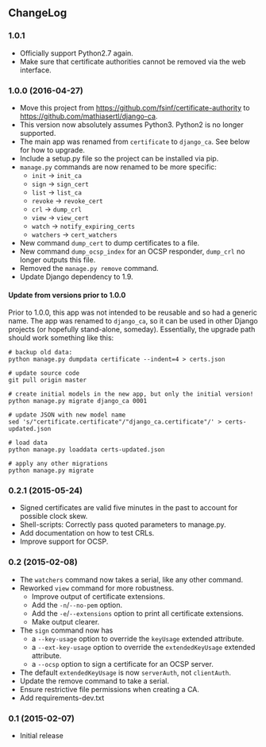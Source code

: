 ## ChangeLog

### 1.0.1

* Officially support Python2.7 again.
* Make sure that certificate authorities cannot be removed via the web interface.

### 1.0.0 (2016-04-27)

* Move this project from https://github.com/fsinf/certificate-authority to
  https://github.com/mathiasertl/django-ca.
* This version now absolutely assumes Python3. Python2 is no longer supported.
* The main app was renamed from `certificate` to `django_ca`. See below for how to upgrade.
* Include a setup.py file so the project can be installed via pip.
* `manage.py` commands are now renamed to be more specific:
  * `init` -> `init_ca`
  * `sign` -> `sign_cert`
  * `list` -> `list_ca`
  * `revoke` -> `revoke_cert`
  * `crl` -> `dump_crl`
  * `view` -> `view_cert`
  * `watch` -> `notify_expiring_certs`
  * `watchers` -> `cert_watchers`
* New command `dump_cert` to dump certificates to a file.
* New command `dump_ocsp_index` for an OCSP responder, `dump_crl` no longer outputs this file.
* Removed the `manage.py remove` command.
* Update Django dependency to 1.9.

#### Update from versions prior to 1.0.0

Prior to 1.0.0, this app was not intended to be reusable and so had a generic name. The app was
renamed to `django_ca`, so it can be used in other Django projects (or hopefully stand-alone,
someday). Essentially, the upgrade path should work something like this:

```
# backup old data:
python manage.py dumpdata certificate --indent=4 > certs.json

# update source code
git pull origin master

# create initial models in the new app, but only the initial version!
python manage.py migrate django_ca 0001

# update JSON with new model name
sed 's/"certificate.certificate"/"django_ca.certificate"/' > certs-updated.json

# load data
python manage.py loaddata certs-updated.json

# apply any other migrations
python manage.py migrate
```

### 0.2.1 (2015-05-24)

* Signed certificates are valid five minutes in the past to account for possible clock skew.
* Shell-scripts: Correctly pass quoted parameters to manage.py.
* Add documentation on how to test CRLs.
* Improve support for OCSP.

### 0.2 (2015-02-08)

* The ``watchers`` command now takes a serial, like any other command.
* Reworked ``view`` command for more robustness.
  * Improve output of certificate extensions.
  * Add the ``-n``/``--no-pem`` option.
  * Add the ``-e``/``--extensions`` option to print all certificate extensions.
  * Make output clearer.
* The ``sign`` command now has
  * a ``--key-usage`` option to override the ``keyUsage`` extended attribute.
  * a ``--ext-key-usage`` option to override the ``extendedKeyUsage`` extended attribute.
  * a ``--ocsp`` option to sign a certificate for an OCSP server.
* The default ``extendedKeyUsage`` is now ``serverAuth``, not ``clientAuth``.
* Update the remove command to take a serial.
* Ensure restrictive file permissions when creating a CA.
* Add requirements-dev.txt

### 0.1 (2015-02-07)

* Initial release
